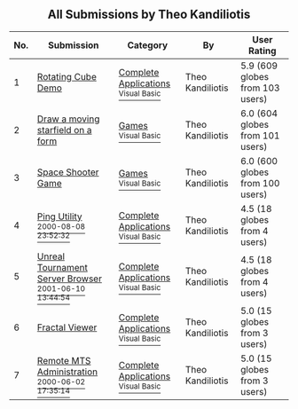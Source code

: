 ﻿<div align="center">

## All Submissions by  Theo Kandiliotis

</div>

No.  | Submission | Category | By   | User Rating
---- | ---------- | -------- | ---- | -----------
1 | [Rotating Cube Demo<br />](https://github.com/Planet-Source-Code/theo-kandiliotis-rotating-cube-demo__1-1008) | [Complete Applications<br /><sup>Visual Basic</sup>](../ByCategory/complete-applications__1-27.md) |  Theo Kandiliotis | 5.9 (609 globes from 103 users)
2 | [Draw a moving starfield on a form<br />](https://github.com/Planet-Source-Code/theo-kandiliotis-draw-a-moving-starfield-on-a-form__1-906) | [Games<br /><sup>Visual Basic</sup>](../ByCategory/games__1-38.md) | Theo Kandiliotis | 6.0 (604 globes from 101 users)
3 | [Space Shooter Game<br />](https://github.com/Planet-Source-Code/theo-kandiliotis-space-shooter-game__1-1724) | [Games<br /><sup>Visual Basic</sup>](../ByCategory/games__1-38.md) | Theo Kandiliotis | 6.0 (600 globes from 100 users)
4 | [Ping Utility<br /><sup>2000-08-08 23:52:32</sup>](https://github.com/Planet-Source-Code/theo-kandiliotis-ping-utility__1-10529) | [Complete Applications<br /><sup>Visual Basic</sup>](../ByCategory/complete-applications__1-27.md) | Theo Kandiliotis | 4.5 (18 globes from 4 users)
5 | [Unreal Tournament Server Browser<br /><sup>2001-06-10 13:44:54</sup>](https://github.com/Planet-Source-Code/theo-kandiliotis-unreal-tournament-server-browser__1-23492) | [Complete Applications<br /><sup>Visual Basic</sup>](../ByCategory/complete-applications__1-27.md) |  Theo Kandiliotis | 4.5 (18 globes from 4 users)
6 | [Fractal Viewer<br />](https://github.com/Planet-Source-Code/theo-kandiliotis-fractal-viewer__1-1517) | [Complete Applications<br /><sup>Visual Basic</sup>](../ByCategory/complete-applications__1-27.md) | Theo Kandiliotis | 5.0 (15 globes from 3 users)
7 | [Remote MTS Administration<br /><sup>2000-06-02 17:35:14</sup>](https://github.com/Planet-Source-Code/theo-kandiliotis-remote-mts-administration__1-8277) | [Complete Applications<br /><sup>Visual Basic</sup>](../ByCategory/complete-applications__1-27.md) | Theo Kandiliotis | 5.0 (15 globes from 3 users)

